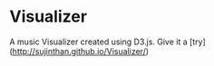 # Visualizer
A music Visualizer created using D3.js. Give it a [try] (http://sujinthan.github.io/Visualizer/)

